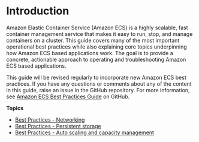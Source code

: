 # Introduction<a name="intro"></a>

Amazon Elastic Container Service \(Amazon ECS\) is a highly scalable, fast container management service that makes it easy to run, stop, and manage containers on a cluster\. This guide covers many of the most important operational best practices while also explaining core topics underpinning how Amazon ECS based applications work\. The goal is to provide a concrete, actionable approach to operating and troubleshooting Amazon ECS based applications\.

This guide will be revised regularly to incorporate new Amazon ECS best practices\. If you have any questions or comments about any of the content in this guide, raise an issue in the GitHub repository\. For more information, see [Amazon ECS Best Practices Guide](https://github.com/awsdocs/amazon-ecs-bestpractices-guide) on GitHub\.

**Topics**
+ [Best Practices \- Networking](networking.md)
+ [Best Practices \- Persistent storage](storage.md)
+ [Best Practices \- Auto scaling and capacity management](capacity.md)